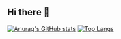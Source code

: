 ## Hi there 👋
[![Anurag's GitHub stats](https://github-readme-stats.vercel.app/api?username=Zeonova)](https://github.com/anuraghazra/github-readme-stats)
[![Top Langs](https://github-readme-stats.vercel.app/api/top-langs/?username=Zeonova&layout=compact)](https://github.com/anuraghazra/github-readme-stats)
<!--
**Zeonova/Zeonova** is a ✨ _special_ ✨ repository because its `README.md` (this file) appears on your GitHub profile.

Here are some ideas to get you started:

- 🔭 I’m currently working on ...
- 🌱 I’m currently learning ...
- 👯 I’m looking to collaborate on ...
- 🤔 I’m looking for help with ...
- 💬 Ask me about ...
- 📫 How to reach me: ...
- 😄 Pronouns: ...
- ⚡ Fun fact: ...
-->
